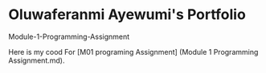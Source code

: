 # Oluwaferanmi Ayewumi's Portfolio

Module-1-Programming-Assignment

Here is my cood For [M01 programing Assignment] (Module 1 Programming Assignment.md).
